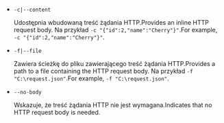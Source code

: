 * `-c|--content`

  <span data-ttu-id="7f3fb-101">Udostępnia wbudowaną treść żądania HTTP.</span><span class="sxs-lookup"><span data-stu-id="7f3fb-101">Provides an inline HTTP request body.</span></span> <span data-ttu-id="7f3fb-102">Na przykład `-c "{"id":2,"name":"Cherry"}"`.</span><span class="sxs-lookup"><span data-stu-id="7f3fb-102">For example, `-c "{"id":2,"name":"Cherry"}"`.</span></span>

* `-f|--file`

  <span data-ttu-id="7f3fb-103">Zawiera ścieżkę do pliku zawierającego treść żądania HTTP.</span><span class="sxs-lookup"><span data-stu-id="7f3fb-103">Provides a path to a file containing the HTTP request body.</span></span> <span data-ttu-id="7f3fb-104">Na przykład `-f "C:\request.json"`.</span><span class="sxs-lookup"><span data-stu-id="7f3fb-104">For example, `-f "C:\request.json"`.</span></span>

* `--no-body`

  <span data-ttu-id="7f3fb-105">Wskazuje, że treść żądania HTTP nie jest wymagana.</span><span class="sxs-lookup"><span data-stu-id="7f3fb-105">Indicates that no HTTP request body is needed.</span></span>
